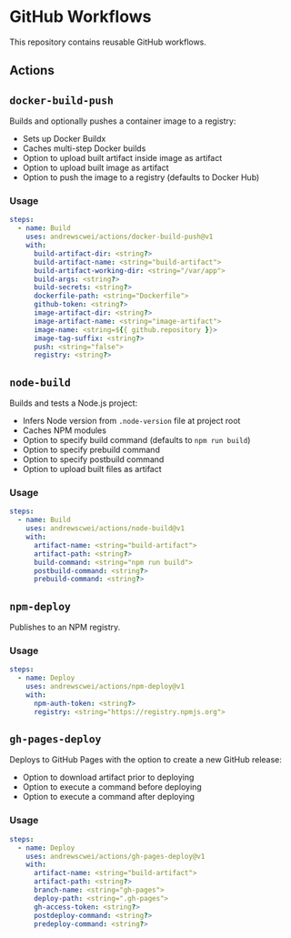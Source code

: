 # GitHub Workflows

This repository contains reusable GitHub workflows.

## Actions

## `docker-build-push`

Builds and optionally pushes a container image to a registry:
  - Sets up Docker Buildx
  - Caches multi-step Docker builds
  - Option to upload built artifact inside image as artifact
  - Option to upload built image as artifact
  - Option to push the image to a registry (defaults to Docker Hub)

### Usage

```yml
steps:
  - name: Build
    uses: andrewscwei/actions/docker-build-push@v1
    with:
      build-artifact-dir: <string?>
      build-artifact-name: <string="build-artifact">
      build-artifact-working-dir: <string="/var/app">
      build-args: <string?>
      build-secrets: <string?>
      dockerfile-path: <string="Dockerfile">
      github-token: <string?>
      image-artifact-dir: <string?>
      image-artifact-name: <string="image-artifact">
      image-name: <string=${{ github.repository }}>
      image-tag-suffix: <string?>
      push: <string="false">
      registry: <string?>
```

## `node-build`

Builds and tests a Node.js project:
  - Infers Node version from `.node-version` file at project root
  - Caches NPM modules
  - Option to specify build command (defaults to `npm run build`)
  - Option to specify prebuild command
  - Option to specify postbuild command
  - Option to upload built files as artifact

### Usage

```yml
steps:
  - name: Build
    uses: andrewscwei/actions/node-build@v1
    with:
      artifact-name: <string="build-artifact">
      artifact-path: <string?>
      build-command: <string="npm run build">
      postbuild-command: <string?>
      prebuild-command: <string?>
```

## `npm-deploy`

Publishes to an NPM registry.

### Usage

```yml
steps:
  - name: Deploy
    uses: andrewscwei/actions/npm-deploy@v1
    with:
      npm-auth-token: <string?>
      registry: <string="https://registry.npmjs.org">
```

## `gh-pages-deploy`

Deploys to GitHub Pages with the option to create a new GitHub release:
  - Option to download artifact prior to deploying
  - Option to execute a command before deploying
  - Option to execute a command after deploying

### Usage

```yml
steps:
  - name: Deploy
    uses: andrewscwei/actions/gh-pages-deploy@v1
    with:
      artifact-name: <string="build-artifact">
      artifact-path: <string?>
      branch-name: <string="gh-pages">
      deploy-path: <string=".gh-pages">
      gh-access-token: <string?>
      postdeploy-command: <string?>
      predeploy-command: <string?>
```
